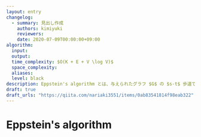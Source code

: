 ```yaml
---
layout: entry
changelog:
  - summary: 見出し作成
    authors: kimiyuki
    reviewers:
    date: 2020-07-09T00:00:00+09:00
algorithm:
  input:
  output:
  time_complexity: $O(K + E + V \log V)$
  space_complexity:
  aliases:
  level: black
description: Eppstein's algorithm とは、与えられたグラフ $G$ の $s-t$ 歩道であって $K$ 番目に短いものを $O(K + E + V \log V)$ で求めるアルゴリズムである。
draft: true
draft_urls: "https://qiita.com/nariaki3551/items/0ab83541814f98eab322"
---
```


# Eppstein's algorithm
